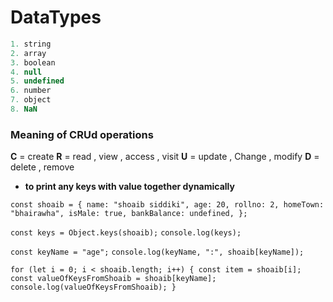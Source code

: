 # DataTypes

```js
1. string
2. array
3. boolean
4. null
5. undefined
6. number
7. object
8. NaN
```

### Meaning of CRUd operations

**C** = create
**R** = read , view , access , visit
**U** = update , Change , modify
**D** = delete , remove

- **to print any keys with value together dynamically**

`const shoaib = {
name: "shoaib siddiki",
age: 20,
rollno: 2,
homeTown: "bhairawha",
isMale: true,
bankBalance: undefined,
};`

`const keys = Object.keys(shoaib);`
`console.log(keys);`

`const keyName = "age";`
`console.log(keyName, ":", shoaib[keyName]);`

`for (let i = 0; i < shoaib.length; i++) {
const item = shoaib[i];
const valueOfKeysFromShoaib = shoaib[keyName];
console.log(valueOfKeysFromShoaib);
}`
